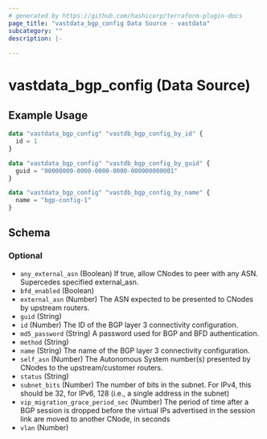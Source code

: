 ```yaml
---
# generated by https://github.com/hashicorp/terraform-plugin-docs
page_title: "vastdata_bgp_config Data Source - vastdata"
subcategory: ""
description: |-
  
---
```


# vastdata_bgp_config (Data Source)



## Example Usage

```terraform
data "vastdata_bgp_config" "vastdb_bgp_config_by_id" {
  id = 1
}

data "vastdata_bgp_config" "vastdb_bgp_config_by_guid" {
  guid = "00000000-0000-0000-0000-000000000001"
}

data "vastdata_bgp_config" "vastdb_bgp_config_by_name" {
  name = "bgp-config-1"
}
```

<!-- schema generated by tfplugindocs -->
## Schema

### Optional

- `any_external_asn` (Boolean) If true, allow CNodes to peer with any ASN. Supercedes specified external_asn.
- `bfd_enabled` (Boolean)
- `external_asn` (Number) The ASN expected to be presented to CNodes by upstream routers.
- `guid` (String)
- `id` (Number) The ID of the BGP layer 3 connectivity configuration.
- `md5_password` (String) A password used for BGP and BFD authentication.
- `method` (String)
- `name` (String) The name of the BGP layer 3 connectivity configuration.
- `self_asn` (Number) The Autonomous System number(s) presented by CNodes to the upstream/customer routers.
- `status` (String)
- `subnet_bits` (Number) The number of bits in the subnet. For IPv4, this should be 32, for IPv6, 128 (i.e., a single address in the subnet)
- `vip_migration_grace_period_sec` (Number) The period of time after a BGP session is dropped before the virtual IPs advertised in the session link are moved to another CNode, in seconds
- `vlan` (Number)
